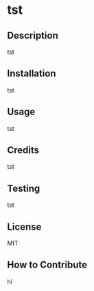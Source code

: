  # tst

## Description

tst

## Installation

tst

## Usage

tst

## Credits

tst

## Testing

tst

## License

MIT

## How to Contribute

hi
